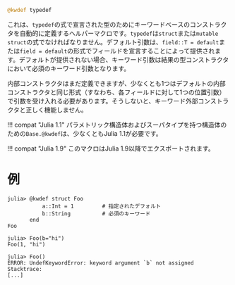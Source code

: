 ```julia
@kwdef typedef
```

これは、`typedef`の式で宣言された型のためにキーワードベースのコンストラクタを自動的に定義するヘルパーマクロです。`typedef`は`struct`または`mutable struct`の式でなければなりません。デフォルト引数は、`field::T = default`または`field = default`の形式でフィールドを宣言することによって提供されます。デフォルトが提供されない場合、キーワード引数は結果の型コンストラクタにおいて必須のキーワード引数となります。

内部コンストラクタはまだ定義できますが、少なくとも1つはデフォルトの内部コンストラクタと同じ形式（すなわち、各フィールドに対して1つの位置引数）で引数を受け入れる必要があります。そうしないと、キーワード外部コンストラクタと正しく機能しません。

!!! compat "Julia 1.1"
    パラメトリック構造体およびスーパタイプを持つ構造体のための`Base.@kwdef`は、少なくともJulia 1.1が必要です。


!!! compat "Julia 1.9"
    このマクロはJulia 1.9以降でエクスポートされます。


# 例

```jldoctest
julia> @kwdef struct Foo
           a::Int = 1         # 指定されたデフォルト
           b::String          # 必須のキーワード
       end
Foo

julia> Foo(b="hi")
Foo(1, "hi")

julia> Foo()
ERROR: UndefKeywordError: keyword argument `b` not assigned
Stacktrace:
[...]
```
